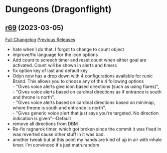 # <DBM> Dungeons (Dragonflight)

## [r69](https://github.com/DeadlyBossMods/DBM-Dungeons/tree/r69) (2023-03-05)
[Full Changelog](https://github.com/DeadlyBossMods/DBM-Dungeons/compare/r68...r69) [Previous Releases](https://github.com/DeadlyBossMods/DBM-Dungeons/releases)

- hate when I do that. I forgot to change to count object  
- improve/fix language for the icon options  
- Add count to screech timer and reset count when either goal are activated. Count will be shown in alerts and timers  
- fix option key of last and default key  
- Odyn now has a drop down with 4 configurations available for runic Brand. This allows you to choose any of the 4 following options  
       - "Gives voice alerts give icon based directions (such as using flares)",  
       - "Gives voice alerts based on cardinal directions as if entrance is south and throne is north",  
       - "Gives voice alerts based on cardinal directions based on minimap, where throne is south and entrance is north",  
       - "Gives generic voice alert that just says you're targeted. No direction indication is given"--Default  
- remove all directions from DBM  
- Re-fix ragnarok timer, which got broken since the commit it was fixed in was reverted cause other stuff in it was bad.  
- another tweak but at this point my hands are kind of up in air with inhale timer. i'm convinced it's just math.random  
